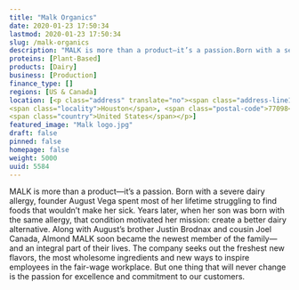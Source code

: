 ```yaml
---
title: "Malk Organics"
date: 2020-01-23 17:50:34
lastmod: 2020-01-23 17:50:34
slug: /malk-organics
description: "MALK is more than a product—it’s a passion.Born with a severe dairy allergy, founder August Vega spent most of her lifetime struggling to find foods that wouldn’t make her sick."
proteins: [Plant-Based]
products: [Dairy]
business: [Production]
finance_type: []
regions: [US & Canada]
location: [<p class="address" translate="no"><span class="address-line1">Kirby Drive</span><br>
<span class="locality">Houston</span>, <span class="postal-code">77098</span><br>
<span class="country">United States</span></p>]
featured_image: "Malk logo.jpg"
draft: false
pinned: false
homepage: false
weight: 5000
uuid: 5584
---
```

MALK is more than a product—it’s a passion.
Born with a severe dairy allergy, founder August Vega spent most of her lifetime struggling to find foods that wouldn’t make her sick. Years later, when her son was born with the same allergy, that condition motivated her mission: create a better dairy alternative.
Along with August’s brother Justin Brodnax and cousin Joel Canada, Almond MALK soon became the newest member of the family—and an integral part of their lives.
The company seeks out the freshest new flavors, the most wholesome ingredients and new ways to inspire employees in the fair-wage workplace. But one thing that will never change is the passion for excellence and commitment to our customers.
